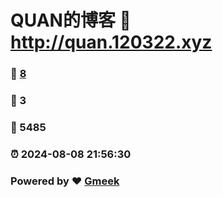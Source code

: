 # QUAN的博客 :link: http://quan.120322.xyz 
### :page_facing_up: [8](http://quan.120322.xyz/tag.html) 
### :speech_balloon: 3 
### :hibiscus: 5485 
### :alarm_clock: 2024-08-08 21:56:30 
### Powered by :heart: [Gmeek](https://github.com/Meekdai/Gmeek)
